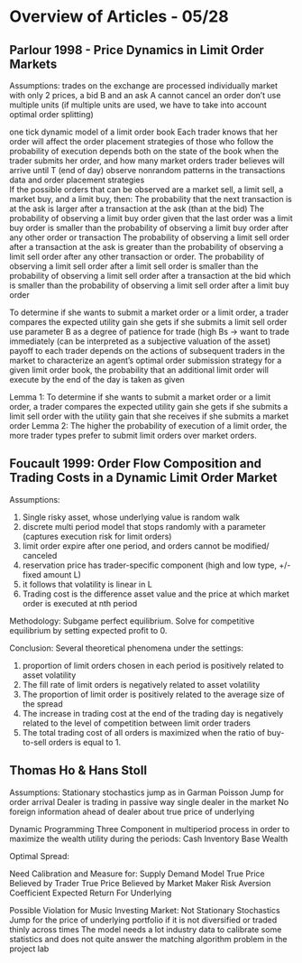 # Overview of Articles - 05/28 

## Parlour 1998 - Price Dynamics in Limit Order Markets

Assumptions:
trades on the exchange are processed individually
market with only 2 prices, a bid B and an ask A
cannot cancel an order
don’t use multiple units (if multiple units are used, we have to take into account optimal order splitting)

one tick dynamic model of a limit order book
Each trader knows that her order will affect the order placement strategies of those who follow
the probability of execution depends both on the state of the book when the trader submits her order, and how many market orders trader believes will arrive until T (end of day)
observe nonrandom patterns in the transactions data and order placement strategies	
If the possible orders that can be observed are a market sell, a limit sell, a market buy, and a limit buy, then:
The probability that the next transaction is at the ask is larger after a transaction at the ask (than at the bid)
The probability of observing a limit buy order given that the last order was a limit buy order is smaller than the probability of observing a limit buy order after any other order or transaction
The probability of observing a limit sell order after a transaction at the ask is greater than the probability of observing a limit sell order after any other transaction or order.
 The probability of observing a limit sell order after a limit sell order is smaller than the probability of observing a limit sell order after a transaction at the bid which is smaller than the probability of observing a limit sell order after a limit buy order
			
To determine if she wants to submit a market order or a limit order, a trader compares the expected utility gain she gets if she submits a limit sell order
use parameter B as a degree of patience for trade (high Bs -> want to trade immediately (can be interpreted as a subjective valuation of the asset)
payoff to each trader depends on the actions of subsequent traders in the market
to characterize an agent’s optimal order submission strategy for a given limit order book, the probability that an additional limit order will execute by the end of the day is taken as given
 
Lemma 1: To determine if she wants to submit a market order or a limit order, a trader compares the expected utility gain she gets if she submits a limit sell order with the utility gain that she receives if she submits a market order
Lemma 2: The higher the probability of execution of a limit  order, the more trader types prefer to submit limit orders over market orders.

## Foucault 1999: Order Flow Composition and Trading Costs in a Dynamic Limit Order Market
 
Assumptions:
1. 	Single risky asset, whose underlying value is random walk
2. 	discrete multi period model that stops randomly with a parameter (captures execution risk for limit orders)
3. 	limit order expire after one period, and orders cannot be modified/ canceled
4. 	reservation price has trader-specific component (high and low type, +/-fixed amount L)
5. 	it follows that volatility is linear in L
6. 	Trading cost is the difference asset value and the price at which market order is executed at nth period
 
Methodology:
Subgame perfect equilibrium. Solve for competitive equilibrium by setting expected profit to 0.
 
Conclusion:
Several theoretical phenomena under the settings:
1. 	proportion of limit orders chosen in each period is positively related to asset volatility
2. 	The fill rate of limit orders is negatively related to asset volatility
3. 	The proportion of limit order is positively related to the average size of the spread
4. 	The increase in trading cost at the end of the trading day is negatively related to the level of competition between limit order traders
5. 	The total trading cost of all orders is maximized when the ratio of buy-to-sell orders is equal to 1.


## Thomas Ho & Hans Stoll
Assumptions:
Stationary stochastics jump as in Garman 
Poisson Jump for order arrival
Dealer is trading in passive way
single dealer in the market
No foreign information ahead of dealer about true price of underlying

Dynamic Programming Three Component in multiperiod process in order to maximize the wealth utility during the periods: 
Cash
Inventory
Base Wealth

Optimal Spread:



Need Calibration and Measure for:
Supply Demand Model
True Price Believed by Trader
True Price Believed by Market Maker
Risk Aversion Coefficient
Expected Return For Underlying

Possible Violation for Music Investing Market:
Not Stationary Stochastics Jump for the price of underlying portfolio if it is not diversified or traded thinly across times
The model needs a lot industry data to calibrate some statistics and does not quite answer the matching algorithm problem in the project lab
